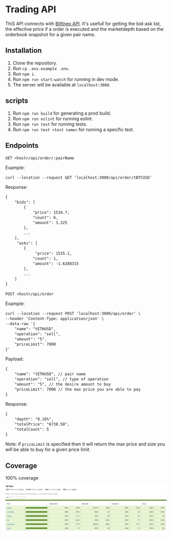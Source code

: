 # Trading API

ThiS API connects with [Bitfinex API](https://docs.bitfinex.com/reference/ws-public-books). It's usefull for getting the bid-ask list, the effective price if a order is executed and the marketdepth based on the orderbook snapshot for a given pair name.

## Installation

1. Clone the repository.
2. Run `cp .env.example .env`.
3. Run `npm i`.
4. Run `npm run start:watch` for running in dev mode.
5. The server will be available at `localhost:3000`.

## scripts

1. Run `npm run build` for generating a prod build.
2. Run `npm run eslint` for running eslint.
3. Run `npm run test` for running tests.
4. Run `npm run test <test name>` for running a specific test.

## Endpoints

`GET <host>/api/order/:pairName`

Example: 
```
curl --location --request GET 'localhost:3000/api/order/tBTCUSD'
```
Response:

```
{
    "bids": [
        {
            "price": 1534.7,
            "count": 6,
            "amount": 3.325
        },
        ...
    ],
     "asks": [
        {
             "price": 1535.1,
            "count": 1,
            "amount": -1.6288315
        },
        ...
    ]
}
```

`POST <host>/api/order`

Example:
```
curl --location --request POST 'localhost:3000/api/order' \
--header 'Content-Type: application/json' \
--data-raw '{
    "name": "tETHUSD",
    "operation": "sell",
    "amount": "5",
    "priceLimit": 7000
}'
```
Payload:
```
{
    "name": "tETHUSD", // pair name
    "operation": "sell", // type of operation
    "amount": "5", // the desire amount to buy
    "priceLimit": 7000 // the max price you are able to pay
}
```

Response:

```
{
    "depth": "0.16%",
    "totalPrice": "6738.50",
    "totalCount": 5
}
```
Note: if `priceLimit` is specified then it will return the max price and size you will be able to buy for a given price limit.

## Coverage

100% coverage

![Coverage](./public/coverage.png "Coverage")